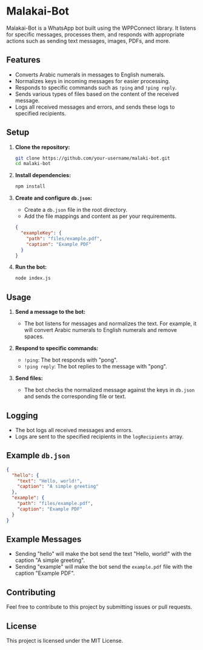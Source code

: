 # Malakai-Bot

Malakai-Bot is a WhatsApp bot built using the WPPConnect library. It listens for specific messages, processes them, and responds with appropriate actions such as sending text messages, images, PDFs, and more.

## Features

- Converts Arabic numerals in messages to English numerals.
- Normalizes keys in incoming messages for easier processing.
- Responds to specific commands such as `!ping` and `!ping reply`.
- Sends various types of files based on the content of the received message.
- Logs all received messages and errors, and sends these logs to specified recipients.

## Setup

1. **Clone the repository:**
    ```bash
    git clone https://github.com/your-username/malaki-bot.git
    cd malaki-bot
    ```

2. **Install dependencies:**
    ```bash
    npm install
    ```

3. **Create and configure `db.json`:**
    - Create a `db.json` file in the root directory.
    - Add the file mappings and content as per your requirements.
    ```json
    {
      "exampleKey": {
        "path": "files/example.pdf",
        "caption": "Example PDF"
      }
    }
    ```

4. **Run the bot:**
    ```bash
    node index.js
    ```

## Usage

1. **Send a message to the bot:**
    - The bot listens for messages and normalizes the text. For example, it will convert Arabic numerals to English numerals and remove spaces.

2. **Respond to specific commands:**
    - `!ping`: The bot responds with "pong".
    - `!ping reply`: The bot replies to the message with "pong".

3. **Send files:**
    - The bot checks the normalized message against the keys in `db.json` and sends the corresponding file or text.

## Logging

- The bot logs all received messages and errors.
- Logs are sent to the specified recipients in the `logRecipients` array.

## Example `db.json`

```json
{
  "hello": {
    "text": "Hello, world!",
    "caption": "A simple greeting"
  },
  "example": {
    "path": "files/example.pdf",
    "caption": "Example PDF"
  }
}
```

## Example Messages

- Sending "hello" will make the bot send the text "Hello, world!" with the caption "A simple greeting".
- Sending "example" will make the bot send the `example.pdf` file with the caption "Example PDF".

## Contributing

Feel free to contribute to this project by submitting issues or pull requests.

## License

This project is licensed under the MIT License.
